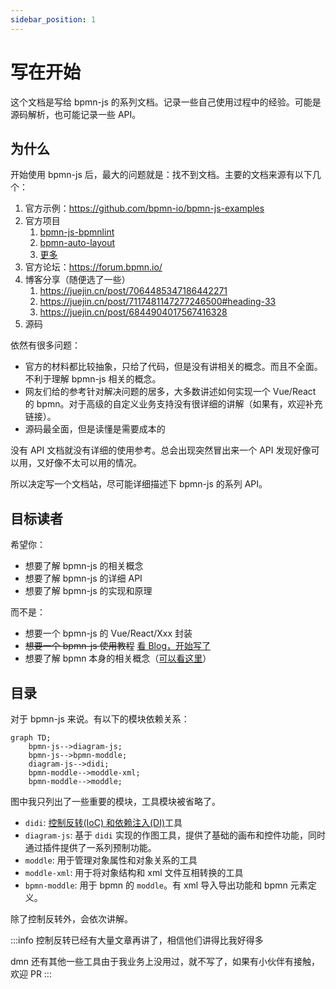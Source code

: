 ```yaml
---
sidebar_position: 1
---
```


# 写在开始

这个文档是写给 bpmn-js 的系列文档。记录一些自己使用过程中的经验。可能是源码解析，也可能记录一些 API。

## 为什么

开始使用 bpmn-js 后，最大的问题就是：找不到文档。主要的文档来源有以下几个：

1. 官方示例：<https://github.com/bpmn-io/bpmn-js-examples>
2. 官方项目
   1. [bpmn-js-bpmnlint](https://github.com/bpmn-io/bpmn-js-bpmnlint)
   2. [bpmn-auto-layout](https://github.com/bpmn-io/bpmn-auto-layout)
   3. [更多](https://github.com/orgs/bpmn-io/repositories)
3. 官方论坛：<https://forum.bpmn.io/>
4. 博客分享（随便选了一些）
   1. <https://juejin.cn/post/7064485347186442271>
   2. <https://juejin.cn/post/7117481147277246500#heading-33>
   3. <https://juejin.cn/post/6844904017567416328>
5. 源码

依然有很多问题：

- 官方的材料都比较抽象，只给了代码，但是没有讲相关的概念。而且不全面。不利于理解 bpmn-js 相关的概念。
- 网友们给的参考针对解决问题的居多，大多数讲述如何实现一个 Vue/React 的 bpmn。对于高级的自定义业务支持没有很详细的讲解（如果有，欢迎补充链接）。
- 源码最全面，但是读懂是需要成本的

没有 API 文档就没有详细的使用参考。总会出现突然冒出来一个 API 发现好像可以用，又好像不太可以用的情况。

所以决定写一个文档站，尽可能详细描述下 bpmn-js 的系列 API。

## 目标读者

希望你：

- 想要了解 bpmn-js 的相关概念
- 想要了解 bpmn-js 的详细 API
- 想要了解 bpmn-js 的实现和原理

而不是：

- 想要一个 bpmn-js 的 Vue/React/Xxx 封装
- ~~想要一个 bpmn-js 使用教程~~ [看 Blog，开始写了](../blog)
- 想要了解 bpmn 本身的相关概念（[可以看这里](https://docs.awspaas.com/reference-guide/aws-paas-process-reference-guide/index.html)）

## 目录

对于 bpmn-js 来说。有以下的模块依赖关系：

```mermaid
graph TD;
    bpmn-js-->diagram-js;
    bpmn-js-->bpmn-moddle;
    diagram-js-->didi;
    bpmn-moddle-->moddle-xml;
    bpmn-moddle-->moddle;
```

图中我只列出了一些重要的模块，工具模块被省略了。

- `didi`: [控制反转(IoC) 和依赖注入(DI)](https://en.wikipedia.org/wiki/Inversion_of_control)工具
- `diagram-js`: 基于 `didi` 实现的作图工具，提供了基础的画布和控件功能，同时通过插件提供了一系列预制功能。
- `moddle`: 用于管理对象属性和对象关系的工具
- `moddle-xml`: 用于将对象结构和 xml 文件互相转换的工具
- `bpmn-moddle`: 用于 bpmn 的 `moddle`。有 xml 导入导出功能和 bpmn 元素定义。

除了控制反转外，会依次讲解。

:::info
控制反转已经有大量文章再讲了，相信他们讲得比我好得多

dmn 还有其他一些工具由于我业务上没用过，就不写了，如果有小伙伴有接触，欢迎 PR
:::
